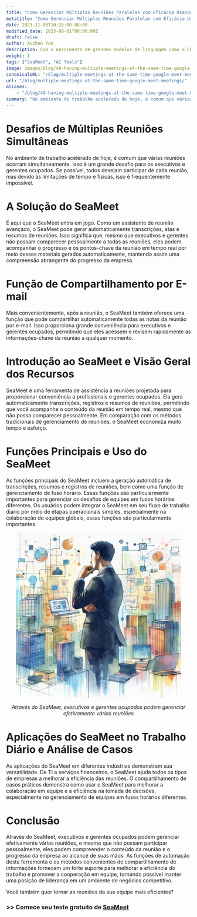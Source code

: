 ```yaml
---
title: "Como Gerenciar Múltiplas Reuniões Paralelas com Eficácia Usando SeaMeet"
metatitle: "Como Gerenciar Múltiplas Reuniões Paralelas com Eficácia Usando SeaMeet"
date: 2023-11-08T10:25:00-08:00
modified_date: 2025-08-01T00:00:00Z
draft: false
author: Xuchen Yao
description: Com o nascimento de grandes modelos de linguagem como o ChatGPT, a IA generativa abriu novas áreas de exploração. Quando a IA é combinada com o reconhecimento de voz, ela oferece possibilidades sem precedentes para a análise de reuniões em tempo real. Mas o que isso significa para as operações comerciais diárias? A análise em tempo real das gravações de reuniões tornou-se uma ferramenta necessária para as empresas melhorarem a eficiência e a qualidade da comunicação. Através da análise em tempo real, as empresas podem garantir que cada discussão seja registrada com precisão, tornando o processo de tomada de decisão mais eficiente e preciso.
weight: 1
tags: ["SeaMeet", "AI Tools"]
image: images/blog/49-having-multiple-meetings-at-the-same-time-google-meet-meetings/49-having-multiple-meetings-at-the-same-time-google-meet-meetings.jpeg
canonicalURL: "/blog/multiple-meetings-at-the-same-time-google-meet-meetings/"
url: "/blog/multiple-meetings-at-the-same-time-google-meet-meetings/"
aliases:
    - "/blog/49-having-multiple-meetings-at-the-same-time-google-meet-meetings/"
summary: "No ambiente de trabalho acelerado de hoje, é comum que várias reuniões ocorram simultaneamente. Isso é um grande desafio para os executivos e gerentes ocupados. Se possível, todos desejam participar de cada reunião, mas devido às limitações de tempo e físicas, isso é frequentemente impossível."
---
```


# Desafios de Múltiplas Reuniões Simultâneas
No ambiente de trabalho acelerado de hoje, é comum que várias reuniões ocorram simultaneamente. Isso é um grande desafio para os executivos e gerentes ocupados. Se possível, todos desejam participar de cada reunião, mas devido às limitações de tempo e físicas, isso é frequentemente impossível.

# A Solução do SeaMeet
É aqui que o SeaMeet entra em jogo. Como um assistente de reunião avançado, o SeaMeet pode gerar automaticamente transcrições, atas e resumos de reuniões. Isso significa que, mesmo que executivos e gerentes não possam comparecer pessoalmente a todas as reuniões, eles podem acompanhar o progresso e os pontos-chave da reunião em tempo real por meio desses materiais gerados automaticamente, mantendo assim uma compreensão abrangente do progresso da empresa.

# Função de Compartilhamento por E-mail
Mais convenientemente, após a reunião, o SeaMeet também oferece uma função que pode compartilhar automaticamente todas as notas da reunião por e-mail. Isso proporciona grande conveniência para executivos e gerentes ocupados, permitindo que eles acessem e revisem rapidamente as informações-chave da reunião a qualquer momento.

# Introdução ao SeaMeet e Visão Geral dos Recursos
SeaMeet é uma ferramenta de assistência a reuniões projetada para proporcionar conveniência a profissionais e gerentes ocupados. Ela gera automaticamente transcrições, registros e resumos de reuniões, permitindo que você acompanhe o conteúdo da reunião em tempo real, mesmo que não possa comparecer pessoalmente. Em comparação com os métodos tradicionais de gerenciamento de reuniões, o SeaMeet economiza muito tempo e esforço.

# Funções Principais e Uso do SeaMeet
As funções principais do SeaMeet incluem a geração automática de transcrições, resumos e registros de reuniões, bem como uma função de gerenciamento de fuso horário. Essas funções são particularmente importantes para gerenciar os desafios de equipes em fusos horários diferentes. Os usuários podem integrar o SeaMeet em seu fluxo de trabalho diário por meio de etapas operacionais simples, especialmente na colaboração de equipes globais, essas funções são particularmente importantes.

<center>
<img height="450px" src="/images/blog/49-having-multiple-meetings-at-the-same-time-google-meet-meetings/1-how-to-stay-on-top-of-all-meetings.jpeg" alt="Através do SeaMeet, executivos e gerentes ocupados podem gerenciar efetivamente várias reuniões"/>

*Através do SeaMeet, executivos e gerentes ocupados podem gerenciar efetivamente várias reuniões*
</center>

# Aplicações do SeaMeet no Trabalho Diário e Análise de Casos
As aplicações do SeaMeet em diferentes indústrias demonstram sua versatilidade. De TI a serviços financeiros, o SeaMeet ajuda todos os tipos de empresas a melhorar a eficiência das reuniões. O compartilhamento de casos práticos demonstra como usar o SeaMeet para melhorar a colaboração em equipe e a eficiência na tomada de decisões, especialmente no gerenciamento de equipes em fusos horários diferentes.

# Conclusão
Através do SeaMeet, executivos e gerentes ocupados podem gerenciar efetivamente várias reuniões, e mesmo que não possam participar pessoalmente, eles podem compreender o conteúdo da reunião e o progresso da empresa ao alcance de suas mãos. As funções de automação desta ferramenta e os métodos convenientes de compartilhamento de informações fornecem um forte suporte para melhorar a eficiência do trabalho e promover a cooperação em equipe, tornando possível manter uma posição de liderança em um ambiente de negócios competitivo.

Você também quer tornar as reuniões da sua equipe mais eficientes?

### >> Comece seu teste gratuito de [SeaMeet](https://meet.seasalt.ai/?utm_source=blog)
